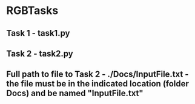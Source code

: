 # RGBTasks

Task 1 - task1.py
---------------------
Task 2 - task2.py
---------------------
Full path to file to Task 2 - ./Docs/InputFile.txt - the file must be in the indicated location (folder Docs) and be named "InputFile.txt" 
---------------------


